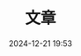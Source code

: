 ---
title: 文章
date: 2024-12-21 19:53
type: 'archives'
cover: https://pic.3gbizhi.com/uploadmark/20250110/d242d0254d1e958acd27e86ae4cde97d.jpeg
top_img: https://pic.3gbizhi.com/uploadmark/20250110/d242d0254d1e958acd27e86ae4cde97d.jpeg
---